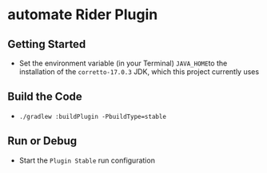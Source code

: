# automate Rider Plugin

## Getting Started

- Set the environment variable (in your Terminal) `JAVA_HOME`to the installation of the `corretto-17.0.3` JDK, which this project currently uses

## Build the Code

- `./gradlew :buildPlugin -PbuildType=stable`

## Run or Debug

- Start the `Plugin Stable` run configuration